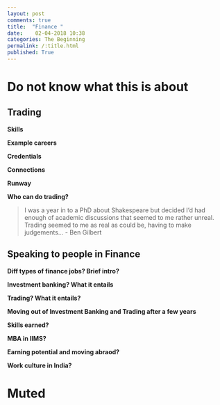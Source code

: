 ```yaml
---
layout: post
comments: true
title:  "Finance "
date:    02-04-2018 10:38
categories: The Beginning
permalink: /:title.html
published: True
---
```

# Do not know what this is about

## Trading

**Skills**

**Example careers**

**Credentials**

**Connections**

**Runway**


**Who can do trading?**

>I was a year in to a PhD about Shakespeare but decided I’d had enough
>of academic discussions that seemed to me rather unreal. Trading
>seemed to me as real as could be, having to make judgements... - Ben Gilbert




## Speaking to people in Finance

**Diff types of finance jobs? Brief intro?**

**Investment banking? What it entails**

**Trading? What it entails?**


**Moving out of Investment Banking and Trading after a few years**

**Skills earned?**

**MBA in IIMS?**

**Earning potential and moving abraod?**

**Work culture in India?**










# Muted
	
<!--
https://www.quora.com/What-is-it-like-to-be-an-investment-banker

https://80000hours.org/career-reviews/front-office-finance/

https://80000hours.org/career-reviews/trading-in-quantitative-hedge-funds/

https://80000hours.org/about/impact/studies-of-career-change/

[investopedia-tradev-vs-IB]: https://www.investopedia.com/articles/professionals/091714/trader-vs-investment-banker-which-job-best-you.asp

## First impressions
[Which career path allows you to earn the most?
#Investment-Banking!](https://80000hours.org/2013/06/where-can-i-earn-the-most/)

Lot of money involved. Every case study in 80k hours typically claims to
be able to give ~1mn$ after 3 years in work. Long hours of work (90+
hours), i.e., ~13 hours a day.

Looking at what the job involves on Quora, there is so much negativity
ending on "but the money is great".  Causing me to maybe consider
backing off a bit. There seem to be many divisions one can work in
within investment banking, which have possibly different levels of
intellectual stimulation and money involved. 


## What the fuck is Investment Banking?

Is it different from trading?

## Diving into the details

Skills: Analytical skills?

Credentials: You should probably have earned others a lot of money,
should serve as credentials.

Connections: Apparently you will know a lot of people in your life
time who are CEO's and CFO's. Many of your colleagues would be working
in other companies once they exit, . There are specific jobs reserved
for investment banking type of people within industry

Runway: Possibly the best runway possible

	Cons: Long hours, 80-90hrs?

## Entry route for me

1. MBA 
MBA seems to be a good platform to get into investment banking.


Examples?

what if I just stay in the Netherlands?

### MBA needed?



## Exit route?

## how the exit route is in the direction of what you want to do?

## Speak to people in finance
- aerospace girl
- ram
- vishnu




other links to go through?

https://80000hours.org/articles/highest-paying-jobs/

-->
